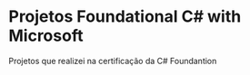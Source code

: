 # Projetos Foundational C# with Microsoft

Projetos que realizei na certificação da C# Foundantion 
